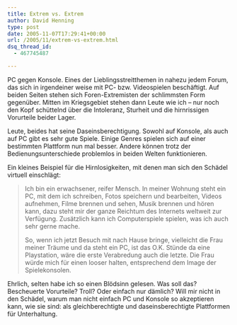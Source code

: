 ```yaml
---
title: Extrem vs. Extrem
author: David Henning
type: post
date: 2005-11-07T17:29:41+00:00
url: /2005/11/extrem-vs-extrem.html
dsq_thread_id:
  - 467745487

---
```

PC gegen Konsole. Eines der Lieblingsstreitthemen in nahezu jedem Forum, das sich in irgendeiner weise mit PC- bzw. Videospielen beschäftigt. Auf beiden Seiten stehen sich Foren-Extremisten der schlimmsten Form gegenüber. Mitten im Kriegsgebiet stehen dann Leute wie ich &#8211; nur noch den Kopf schüttelnd über die Intoleranz, Sturheit und die hirnrissigen Vorurteile beider Lager.
  
Leute, beides hat seine Daseinsberechtigung. Sowohl auf Konsole, als auch auf PC gibt es sehr gute Spiele. Einige Genres spielen sich auf einer bestimmten Plattform nun mal besser. Andere können trotz der Bedienungsunterschiede problemlos in beiden Welten funktionieren.

Ein kleines Beispiel für die Hirnlosigkeiten, mit denen man sich den Schädel virtuell einschlägt:

> Ich bin ein erwachsener, reifer Mensch. In meiner Wohnung steht ein PC, mit dem ich schreiben, Fotos speichern und bearbeiten, Videos aufnehmen, Filme brennen und sehen, Musik brennen und hören kann, dazu steht mir der ganze Reichtum des Internets weltweit zur Verfügung. Zusätzlich kann ich Computerspiele spielen, was ich auch sehr gerne mache.
> 
> So, wenn ich jetzt Besuch mit nach Hause bringe, vielleicht die Frau meiner Träume und da steht ein PC, ist das O.K. Stünde da eine Playstation, wäre die erste Verabredung auch die letzte. Die Frau würde mich für einen looser halten, entsprechend dem Image der Spielekonsolen.

Ehrlich, selten habe ich so einen Blödsinn gelesen. Was soll das? Bescheuerte Vorurteile? Troll? Oder einfach nur dämlich? Will mir nicht in den Schädel, warum man nicht einfach PC und Konsole so akzeptieren kann, wie sie sind: als gleichberechtigte und daseinsberechtigte Plattformen für Unterhaltung.